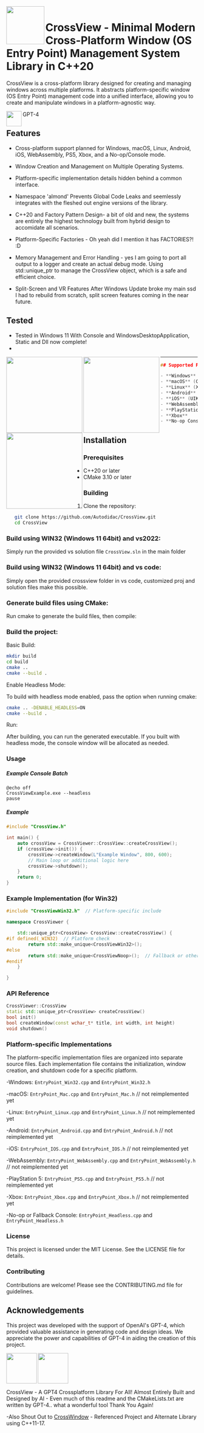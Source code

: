 <img align="left" src="image/1.jpg" width="100px"/>


# CrossView - Minimal Modern Cross-Platform Window (OS Entry Point) Management System Library in C++20
CrossView is a cross-platform library designed for creating and managing windows across multiple platforms. It abstracts platform-specific window (OS Entry Point) management code into a unified interface, allowing you to create and manipulate windows in a platform-agnostic way. 


<img align="left" src="image/gpt.jpg" width="40px"/>GPT-4



## Features


- Cross-platform support planned for Windows, macOS, Linux, Android, iOS, WebAssembly, PS5, Xbox, and a No-op/Console mode.
- Window Creation and Management on Multiple Operating Systems.
- Platform-specific implementation details hidden behind a common interface.
- Namespace 'almond' Prevents Global Code Leaks and seemlessly integrates with the fleshed out engine versions of the library.
- C++20 and Factory Pattern Design- a bit of old and new, the systems are entirely the highest technology built from hybrid design to accomidate all scenarios.
- Platform-Specific Factories - Oh yeah did I mention it has FACTORIES?! :D
- Memory Management and Error Handling - yes I am going to port all output to a logger and create an actual debug mode.
Using std::unique_ptr to manage the CrossView object, which is a safe and efficient choice.

- Split-Screen and VR Features
After Windows Update broke my main ssd I had to rebuild from scratch, split screen features coming in the near future.


## Tested

- Tested in Windows 11 With Console and WindowsDesktopApplication, Static and Dll now complete!
- 
<img align="left" src="image/2.png" width="200px"/>

<img align="left" src="image/1.png" width="200px"/>

<img align="left" src="image/4.png" width="200px"/>


-----
```cpp
## Supported Platforms

- **Windows** (Win32)
- **macOS** (Cocoa)
- **Linux** (XCB or XLib)
- **Android**
- **iOS** (UIKit)
- **WebAssembly** (Emscripten)
- **PlayStation 5** (PS5)
- **Xbox**
- **No-op Console** (Headless mode)
```


## Installation



### Prerequisites

- C++20 or later
- CMake 3.10 or later



### Building

1. Clone the repository:
```sh
   git clone https://github.com/Autodidac/CrossView.git
   cd CrossView
```





### Build using WIN32 (Windows 11 64bit) and vs2022:
Simply run the provided vs solution file `CrossView.sln` in the main folder


### Build using WIN32 (Windows 11 64bit) and vs code:
Simply open the provided crossview folder in vs code, customized proj and solution files make this possible.


### Generate build files using CMake:
Run cmake to generate the build files, then compile:



### Build the project:
Basic Build:
```sh
mkdir build
cd build
cmake ..
cmake --build .
```
Enable Headless Mode:

To build with headless mode enabled, pass the option when running cmake:
```sh
cmake .. -DENABLE_HEADLESS=ON
cmake --build .
```
Run:

After building, you can run the generated executable. If you built with headless mode, the console window will be allocated as needed.


### Usage


##### Example Console Batch
```batch
@echo off
CrossViewExample.exe --headless
pause
```


##### Example
```cpp
#include "CrossView.h"

int main() {
    auto crossView = CrossViewer::CrossView::createCrossView();
    if (crossView->init()) {
        crossView->createWindow(L"Example Window", 800, 600);
        // Main loop or additional logic here
        crossView->shutdown();
    }
    return 0;
}
```


### Example Implementation (for Win32)
```cpp
#include "CrossViewWin32.h"  // Platform-specific include

namespace CrossViewer {

    std::unique_ptr<CrossView> CrossView::createCrossView() {
#if defined(_WIN32)  // Platform check
        return std::make_unique<CrossViewWin32>();
#else
        return std::make_unique<CrossViewNoop>();  // Fallback or other platform-specific class
#endif
    }

}
```


### API Reference

```cpp
CrossViewer::CrossView
static std::unique_ptr<CrossView> createCrossView()
bool init()
bool createWindow(const wchar_t* title, int width, int height)
void shutdown()

```



### Platform-specific Implementations
The platform-specific implementation files are organized into separate source files. Each implementation file contains the initialization, window creation, and shutdown code for a specific platform.

-Windows: `EntryPoint_Win32.cpp` and `EntryPoint_Win32.h`

-macOS: `EntryPoint_Mac.cpp` and `EntryPoint_Mac.h`  // not reimplemented yet

-Linux: `EntryPoint_Linux.cpp` and `EntryPoint_Linux.h`  // not reimplemented yet

-Android: `EntryPoint_Android.cpp` and `EntryPoint_Android.h`  // not reimplemented yet

-iOS: `EntryPoint_IOS.cpp` and `EntryPoint_IOS.h`  // not reimplemented yet

-WebAssembly: `EntryPoint_WebAssembly.cpp` and `EntryPoint_WebAssembly.h`  // not reimplemented yet

-PlayStation 5: `EntryPoint_PS5.cpp` and `EntryPoint_PS5.h`  // not reimplemented yet

-Xbox: `EntryPoint_Xbox.cpp` and `EntryPoint_Xbox.h`  // not reimplemented yet

-No-op or Fallback Console: `EntryPoint_Headless.cpp` and `EntryPoint_Headless.h`





### License
This project is licensed under the MIT License. See the LICENSE file for details.




### Contributing
Contributions are welcome! Please see the CONTRIBUTING.md file for guidelines.




## Acknowledgements
This project was developed with the support of OpenAI's GPT-4, which provided valuable assistance in generating code and design ideas. We appreciate the power and capabilities of GPT-4 in aiding the creation of this project.



<img align="left" src="image/2.jpg" width="80px"/>
<img align="center" src="image/gpt4all.png" width="80px"/>

CrossView - A GPT4 Crossplatform Library For All! Almost Entirely Built and Designed by AI - Even much of this readme and the CMakeLists.txt are written by GPT-4.. what a wonderful tool Thank You Again!



-Also Shout Out to [CrossWindow](https://github.com/alaingalvan/CrossWindow) - Referenced Project and Alternate Library using C++11-17.



